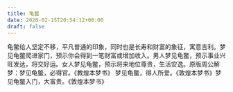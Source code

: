 ```yaml
---
title: 龟鳖
date: 2020-02-15T20:54:12+08:00
draft: false
---
```


龟鳖给人坚定不移，平凡普通的印象，同时也是长寿和财富的象征，寓意吉利。梦见龟鳖爬进家门，预示你会得到一笔财富或增加收入。男人梦见龟鳖，预示事业兴旺发达，将交好运。女人梦见龟鳖，预示将来地位尊贵，生活安逸。原版周公解梦：梦见龟鳖，必得官。《教煌本梦书》 梦见龟鳖，得人所爱。《敦煌本梦书》梦见龟鳖入门，大富贵。《敦煌本梦书》